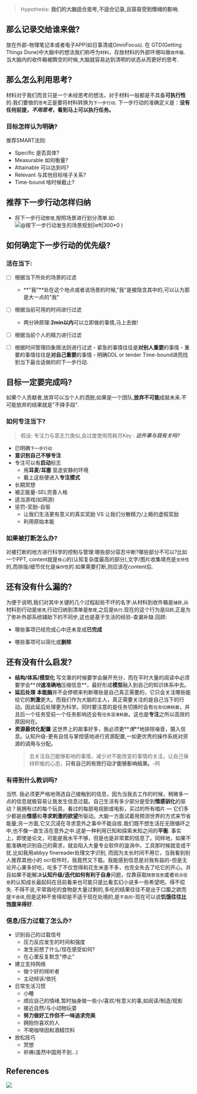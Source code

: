 > Hypothesis: **我们的大脑适合思考,不适合记录,且容易受到情绪的影响.**

## 那么记录交给谁来做?

放在外部-物理笔记本或者电子APP(如日事清或OmniFocus). 在 GTD(Getting Things Done)中大脑中的想法我们称呼为`材料`，存放材料的外部环境叫做`收件箱`. 当大脑内的收件箱被腾空的时候,大脑就容易达到清明的状态从而更好的思考.

## 那么怎么利用思考?

材料对于我们而言只是一个未经思考的想法，对于材料一般都是不具备**可执行性**的.我们要做的`思考`正是要将材料转换为`下一步行动`. 下一步行动的准确定义是：**没有任何前提，_不用思考_，看到马上可以执行任务。**

### 目标怎样认为明确?

推荐SMART法则:

- Specific 是否具体?
- Measurable 如何衡量?
- Attainable 可以达到吗?
- Relevant 与其他目标啥子关系?
- Time-bound 啥时候截止?

## 推荐下一步行动怎样归纳

- 将下一步行动`整理`,按照场景进行划分清单.如: ![@按下一步行动发生的场景规划|left|300*0](http://q4o2s52ji.bkt.clouddn.com/20200130161831.png) )

## 如何确定下一步行动的优先级?

### **活在当下**:

- [ ] 根据当下所处的场景的过滤

  - **"我"**处在这个地点或者说场景的时候,"我"是被隐含其中的,可以认为那是大一点的"我"

- [ ] 根据当前可用的时间进行过滤

  - 两分钟原理:**2min以内**可以立即做的事情,马上去做!

- [ ] 根据当前个人的精力进行过滤

- [ ] 根据时间管理四象限法则进行过滤 - 紧急的事情往往是**对别人重要**的事情 - 重要的事情往往是**对自己重要**的事情 - 明确DDL or tender Time-bound进而找到当下最合适做的的下一步行动.

## 目标一定要完成吗?

如果个人贡献者,放弃可以当个人的洒脱;如果是一个团队,**放弃不可能**成就未来.不可能放弃的结果就是"不择手段".

### 如何专注当下?

> 假设: 专注力与意志力类似,会过度使用而耗尽Key : **_这件事与我有关吗?_**

- 已明确`下一步行动`
- **意识到自己不够专注**
- 专注可以有**启动**标志
  - 用**耳麦**/**耳塞** 营造安静的环境
  - 戴上这些便进入**专注模式**
- 长期冥想
- 被正能量-SEL完善人格
- 适当游戏(如网游)
- 惩罚-奖励-自驱
  - 让我们生活更有意义的真实奖励 VS 让我们分散精力/上瘾的虚假奖励
  - 利用原始本能

### 如果被打断怎么办?

对被打断的地方进行科学的控制与管理:哪些部分容忍中断?哪些部分不可以?比如一个PPT, content就是`核心`的(认知复杂度最高的部分),文字/图片收集填充是`支持性`的,而排版/细节优化是`操作性`的.如果需要打断,则应该在content后.

## 还有没有什么漏的?

为便于说明,我们对其中关键的几个过程起些不坏的名字:从材料到收件箱是`捕获`,从材料到行动是`理清`,行动归纳到清单是`整理`,之后是`执行`.现在的这个行为是`回顾`,正是为了弥补外部系统辅助下的不同步,这也是基于生活的经验-查漏补缺.回顾:

- 哪些事项已经完成心中还未变成**已完成**

- 哪些事项可以简化或**删除**

## 还有没有什么启发?

- **结构/体系/模型化** 写文章的时候要学会展开充分，而在平时大量的阅读中必须要学会**_快_**速准确地**压缩信息**，最好形成**模型**融入到自己的知识体系中去。
- **延后处理** **本能脑**并不会停顿来判断哪些是自己真正需要的，它只会关注哪些能给它的**刺激**更大。而我们作为大脑的主人，真正需要关注的是自己当下的行动。因此延后处理更为科学。同时要注意的是任务切换时会有`任务切换耗散`，并且后一个任务受前一个任务影响还会有`任务混淆耗散`。这也是**专注**之所以高效的原因何在。
- **资源最优化配置** 这世界上的故事好多，我必须更**_慢_**地排除噪音，摄入信息。认知升级-更有自信与掌控感地进行资源配置,一如更优秀的操作系统对资源的调用与分配。
  > 去关注自己能够影响的事情，减少对不能改变的事情的关注，让自己保持积极的心态，**只有自己的有效行动才能够影响结果。**-阿

### 有得到什么教训吗?

当然. 我必须更严格地筛选自己接触到的信息，因为当我去工作的时候，稍微多一点的信息就极容易让我发生信息过载。自己生活有多少部分是受到**情感驯化**的驱动？我拥有过的每个玩具，看过的每部电视剧或电影，买过的所有唱片 — 它们多少都是由**情感**和**寻求刺激的欲望**所驱动。大脑一方面试着用预测世界的方式来节省能量;另一方面,它又沉浸在寻求意外之事中不能自拔.我们既不想生活在无限循环之中,也不像一直生活在意外之中.这是一种利用已知和探索未知之间的**平衡**. 事实上，即使是论文，可能是我水平不够，但是也是非常累的信息了。同样地，如果不能准确地识别自己的需求，就会陷入大量专业软件的漩涡中。工具那时候就变成干扰.比如我用abbyy finereader处理文字识别, 而因为太长时间不用它，当我看到别人推荐其他小的 ocr软件时，我竟然又下载。我能感到信息是对我有益的-但是无论开心果多好吃，吃多了不仅觉得和花生米差不多，也完全失去了吃它的开心。并且如果不能解决**认知升级/迭代如何有利于自身**问题，仅靠获取`随意信息`或者`观点信息`的认知成长最起码在目前看来也可能只是比看玄幻小说多一些希望吧。得不偿失. 不得不说,平常我吃的食物是大量过剩的,多吃的结果往往不是出于口腹之欲而是`不舍得`,但是这种不舍得却是不适于现在处境的,是`不良的`-现在可以说**饥饿往往比饱腹来得好**.

### 信息/压力过载了怎么办?

- 识别自己的过载信号
  - 压力反应发生的时间和强度
  - 发生前想了什么/现在感受如何?
  - 在心里反复默念"停止"
- 建立支持网络
  - 做个好的倾听者
  - 主动倾诉/依托
- 日常生活习惯
  - 小睡
  - 顺应自己的情绪,暂时抽身做一些小/喜欢/有意义的事,如阅读/制造/观影
  - 接近自然/与小动物玩耍
  - **努力做好工作但不一味追求完美**
  - 拥抱你喜欢的人
  - 不喝咖啡因和酒精饮料
- 放松技巧
  - 冥想
  - 祈祷(虽然中国用不到...)

## References

![](http://q4o2s52ji.bkt.clouddn.com/20200130161941.png)
